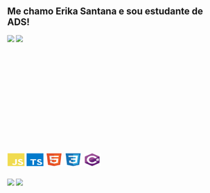 ## Me chamo Erika Santana e sou estudante de ADS!

<div>
  <href a = "https://github.com/erikasntn/erikasntn">
    <img height ="180em" src ="https://github-readme-stats.vercel.app/api?username=erikasntn&show_icons=true&theme=dracula&include_all_commits=true&count_private=true"/>
    <img height ="180em" src ="https://github-readme-stats.vercel.app/api/top-langs/?username=erikasntn&layout=compact&langs_count=16&theme=dracula"/>
  </div>

<div style="display: inline_block"><br>
  <img align="center" alt="Erika-Js" height="30" width="40" src="https://raw.githubusercontent.com/devicons/devicon/master/icons/javascript/javascript-plain.svg">
  <img align="center" alt="Erika-Ts" height="30" width="40" src="https://raw.githubusercontent.com/devicons/devicon/master/icons/typescript/typescript-original.svg">
  <img align="center" alt="Erika-HTML" height="30" width="40" src="https://raw.githubusercontent.com/devicons/devicon/master/icons/html5/html5-original.svg">
  <img align="center" alt="Erika-CSS" height="30" width="40" 
    src="https://raw.githubusercontent.com/devicons/devicon/master/icons/css3/css3-original.svg">
  <img align="center" alt="Erika-Csharp" height="30" width="40" src="https://raw.githubusercontent.com/devicons/devicon/master/icons/csharp/csharp-original.svg">
   <svg width="256" height="256" viewBox="0 0 256 256" fill="none" xmlns="http://www.w3.org/2000/svg">
   
</div>
  
  ##
    
<div> 
  <a href = "mailto:erikaln54@gmail.com"><img src="https://img.shields.io/badge/-Gmail-%23333?style=for-the-badge&logo=gmail&logoColor=white" target="_blank"></a>
  <a href="https://www.linkedin.com/in/erika-sntn-45875016a" target="_blank"><img src="https://img.shields.io/badge/-LinkedIn-%230077B5?style=for-the-badge&logo=linkedin&logoColor=white" target="_blank"></a> 
  
</div>
